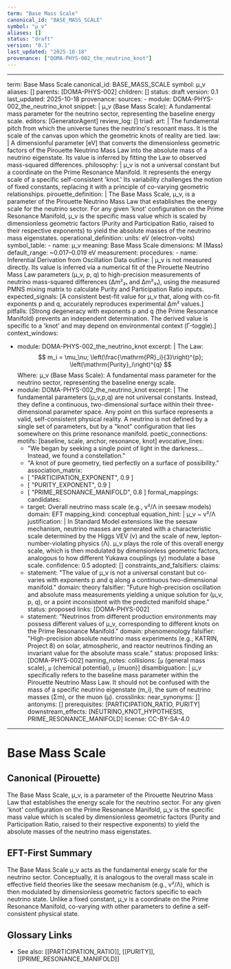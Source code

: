 ```yaml
---
term: "Base Mass Scale"
canonical_id: "BASE_MASS_SCALE"
symbol: "μ_ν"
aliases: []
status: "draft"
version: "0.1"
last_updated: "2025-10-18"
provenance: ["DOMA-PHYS-002_the_neutrino_knot"]
---
```


---
term: Base Mass Scale
canonical_id: BASE_MASS_SCALE
symbol: μ_ν
aliases: []
parents: [DOMA-PHYS-002]
children: []
status: draft
version: 0.1
last_updated: 2025-10-18
provenance:
  sources:
    - module: DOMA-PHYS-002_the_neutrino_knot
      snippet: |
        μ_ν (Base Mass Scale): A fundamental mass parameter for the neutrino sector, representing the baseline energy scale.
  editors: [GeneratorAgent]
  review_log: []
triad:
  art: |
    The fundamental pitch from which the universe tunes the neutrino's resonant mass. It is the scale of the canvas upon which the geometric knots of reality are tied.
  law: |
    A dimensionful parameter [eV] that converts the dimensionless geometric factors of the Pirouette Neutrino Mass Law into the absolute mass of a neutrino eigenstate. Its value is inferred by fitting the Law to observed mass-squared differences.
  philosophy: |
    μ_ν is not a universal constant but a coordinate on the Prime Resonance Manifold. It represents the energy scale of a specific self-consistent 'knot.' Its variability challenges the notion of fixed constants, replacing it with a principle of co-varying geometric relationships.
pirouette_definition: |
  The Base Mass Scale, μ_ν, is a parameter of the Pirouette Neutrino Mass Law that establishes the energy scale for the neutrino sector. For any given 'knot' configuration on the Prime Resonance Manifold, μ_ν is the specific mass value which is scaled by dimensionless geometric factors (Purity and Participation Ratio, raised to their respective exponents) to yield the absolute masses of the neutrino mass eigenstates.
operational_definition:
  units: eV (electron-volts)
  symbol_table:
    - name: μ_ν
      meaning: Base Mass Scale
      dimensions: M (Mass)
      default_range: ~0.017–0.019 eV
  measurement:
    procedures:
      - name: Inferential Derivation from Oscillation Data
        outline: |
          μ_ν is not measured directly. Its value is inferred via a numerical fit of the Pirouette Neutrino Mass Law parameters (μ_ν, p, q) to high-precision measurements of neutrino mass-squared differences (Δm²₂₁ and Δm²₃₁), using the measured PMNS mixing matrix to calculate Purity and Participation Ratio inputs.
        expected_signals: [A consistent best-fit value for μ_ν that, along with co-fit exponents p and q, accurately reproduces experimental Δm² values.]
        pitfalls: [Strong degeneracy with exponents p and q (the Prime Resonance Manifold) prevents an independent determination. The derived value is specific to a 'knot' and may depend on environmental context (Γ-toggle).]
context_windows:
  - module: DOMA-PHYS-002_the_neutrino_knot
    excerpt: |
      The Law:
      $$ m_i = \mu_\nu; \left(\frac{\mathrm{PR}_i}{3}\right)^{p}; \left(\mathrm{Purity}_i\right)^{q} $$
      Where:
      μ_ν (Base Mass Scale): A fundamental mass parameter for the neutrino sector, representing the baseline energy scale.
  - module: DOMA-PHYS-002_the_neutrino_knot
    excerpt: |
      The fundamental parameters (μ_ν,p,q) are not universal constants. Instead, they define a continuous, two-dimensional surface within their three-dimensional parameter space. Any point on this surface represents a valid, self-consistent physical reality. A neutrino is not defined by a single set of parameters, but by a "knot" configuration that lies somewhere on this prime resonance manifold.
poetic_connections:
  motifs: [baseline, scale, anchor, resonance, knot]
  evocative_lines:
    - "We began by seeking a single point of light in the darkness... Instead, we found a constellation."
    - "A knot of pure geometry, tied perfectly on a surface of possibility."
  association_matrix:
    - [ "PARTICIPATION_EXPONENT", 0.9 ]
    - [ "PURITY_EXPONENT", 0.9 ]
    - [ "PRIME_RESONANCE_MANIFOLD", 0.8 ]
formal_mappings:
  candidates:
    - target: Overall neutrino mass scale (e.g., v²/Λ in seesaw models)
      domain: EFT
      mapping_kind: conceptual
      equation_hint: |
        μ_ν ~ <y> v²/Λ
      justification: |
        In Standard Model extensions like the seesaw mechanism, neutrino masses are generated with a characteristic scale determined by the Higgs VEV (v) and the scale of new, lepton-number-violating physics (Λ). μ_ν plays the role of this overall energy scale, which is then modulated by dimensionless geometric factors, analogous to how different Yukawa couplings (y) modulate a base scale.
      confidence: 0.5
  adopted: []
constraints_and_falsifiers:
  claims:
    - statement: "The value of μ_ν is not a universal constant but co-varies with exponents p and q along a continuous two-dimensional manifold."
      domain: theory
      falsifier: "Future high-precision oscillation and absolute mass measurements yielding a unique solution for (μ_ν, p, q), or a point inconsistent with the predicted manifold shape."
      status: proposed
      links: [DOMA-PHYS-002]
    - statement: "Neutrinos from different production environments may possess different values of μ_ν, corresponding to different knots on the Prime Resonance Manifold."
      domain: phenomenology
      falsifier: "High-precision absolute neutrino mass experiments (e.g., KATRIN, Project 8) on solar, atmospheric, and reactor neutrinos finding an invariant value for the absolute mass scale."
      status: proposed
      links: [DOMA-PHYS-002]
naming_notes:
  collisions: [`μ` (general mass scale), `μ` (chemical potential), `μ` (muon)]
  disambiguation: |
    μ_ν specifically refers to the baseline mass parameter within the Pirouette Neutrino Mass Law. It should not be confused with the mass of a specific neutrino eigenstate (m_i), the sum of neutrino masses (Σm), or the muon (μ).
crosslinks:
  near_synonyms: []
  antonyms: []
  prerequisites: [PARTICIPATION_RATIO, PURITY]
  downstream_effects: [NEUTRINO_KNOT_HYPOTHESIS, PRIME_RESONANCE_MANIFOLD]
license: CC-BY-SA-4.0
---

# Base Mass Scale

## Canonical (Pirouette)
The Base Mass Scale, μ_ν, is a parameter of the Pirouette Neutrino Mass Law that establishes the energy scale for the neutrino sector. For any given 'knot' configuration on the Prime Resonance Manifold, μ_ν is the specific mass value which is scaled by dimensionless geometric factors (Purity and Participation Ratio, raised to their respective exponents) to yield the absolute masses of the neutrino mass eigenstates.

## EFT-First Summary
The Base Mass Scale μ_ν acts as the fundamental energy scale for the neutrino sector. Conceptually, it is analogous to the overall mass scale in effective field theories like the seesaw mechanism (e.g., v²/Λ), which is then modulated by dimensionless geometric factors specific to each neutrino state. Unlike a fixed constant, μ_ν is a coordinate on the Prime Resonance Manifold, co-varying with other parameters to define a self-consistent physical state.

## Glossary Links
- See also: [[PARTICIPATION_RATIO]], [[PURITY]], [[PRIME_RESONANCE_MANIFOLD]]